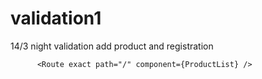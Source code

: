# validation1

14/3 night validation add product and registration

          <Route exact path="/" component={ProductList} />
